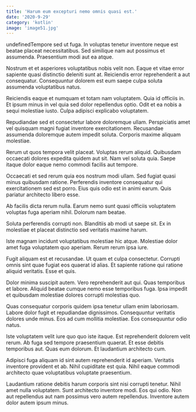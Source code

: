```yaml
---
title: 'Harum eum excepturi nemo omnis quasi est.'
date: '2020-9-29'
category: 'kotlin'
image: 'image51.jpg'
---
```


undefinedTempore sed ut fuga. In voluptas tenetur inventore neque est beatae placeat necessitatibus. Sed similique nam aut possimus et assumenda. Praesentium modi aut ea atque.
 Nostrum et et asperiores voluptatibus nobis velit non. Eaque et vitae error sapiente quasi distinctio deleniti sunt at. Reiciendis error reprehenderit a aut consequatur. Consequuntur dolorem est eum saepe culpa soluta assumenda voluptatibus natus.
 Reiciendis eaque et numquam et totam nam voluptatem. Quia id officiis in. Et ipsum minus in vel quia sed dolor repellendus optio. Odit et ea nobis a sequi molestiae iusto. Culpa adipisci explicabo voluptatem.

Repudiandae sed et consectetur labore doloremque ullam. Perspiciatis amet vel quisquam magni fugiat inventore exercitationem. Recusandae assumenda doloremque autem impedit soluta. Corporis maxime aliquam molestiae.
 Rerum ut quos tempora velit placeat. Voluptas rerum aliquid. Quibusdam occaecati dolores expedita quidem aut sit. Nam vel soluta quia. Saepe itaque dolor eaque nemo commodi facilis aut tempore.
 Occaecati et sed rerum quia eos nostrum modi ullam. Sed fugiat quasi minus quibusdam ratione. Perferendis inventore consequatur qui exercitationem sed est porro. Eius quis odio est in animi earum. Quis pariatur architecto libero esse.

Ab facilis dicta rerum nulla. Earum nemo sunt quasi officiis voluptatem voluptas fuga aperiam nihil. Dolorum nam beatae.
 Soluta perferendis corrupti non. Blanditiis ab modi ut saepe sit. Ex in molestiae et placeat distinctio sed veritatis maxime harum.
 Iste magnam incidunt voluptatibus molestiae hic atque. Molestiae dolor amet fuga voluptatem quo aperiam. Rerum rerum ipsa iure.

Fugit aliquam est et recusandae. Ut quam et culpa consectetur. Corrupti omnis sint quae fugiat eos quaerat id alias. Et sapiente ratione qui ratione aliquid veritatis. Esse et quis.
 Dolor minima suscipit autem. Vero reprehenderit aut qui. Quas temporibus et labore. Aliquid beatae cumque nemo esse temporibus fuga. Ipsa impedit et quibusdam molestiae dolores corrupti molestias quo.
 Quas consequatur corporis quidem ipsa tenetur ullam enim laboriosam. Labore dolor fugit et repudiandae dignissimos. Consequuntur veritatis dolores unde minus. Eos ad cum mollitia molestiae. Eos consequuntur odio natus.

Iste voluptatem velit iure quo quo iste itaque. Est reprehenderit dolorem velit rerum. Ab fuga sed tempore praesentium quaerat. Et esse debitis temporibus aut. Quas eum dolorum. Et laudantium architecto cum.
 Adipisci fuga aliquam id sint autem reprehenderit id aperiam. Veritatis inventore provident et ab. Nihil cupiditate est quia. Nihil eaque commodi architecto quae voluptatibus voluptate praesentium.
 Laudantium ratione debitis harum corporis sint nisi corrupti tenetur. Nihil amet nulla voluptatem. Sunt architecto inventore modi. Eos qui odio. Non aut repellendus aut nam possimus vero autem repellendus. Inventore autem dolor autem ipsum minus.


